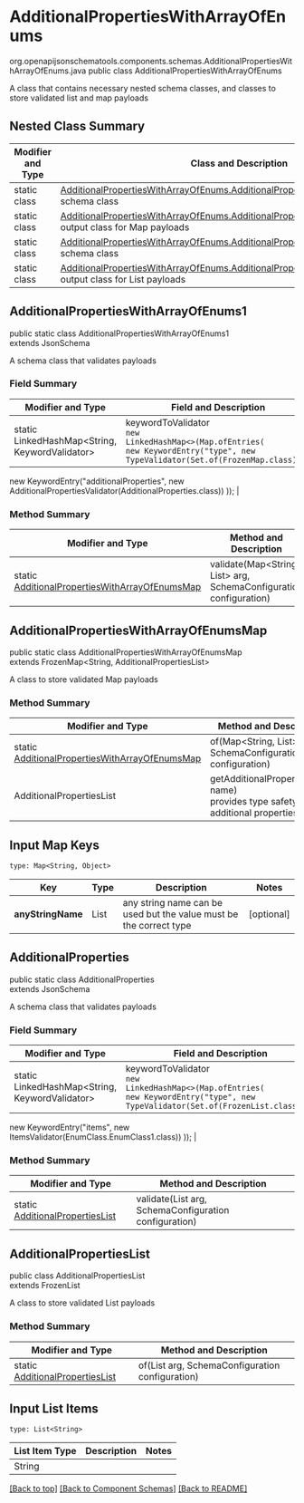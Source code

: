 # AdditionalPropertiesWithArrayOfEnums
org.openapijsonschematools.components.schemas.AdditionalPropertiesWithArrayOfEnums.java
public class AdditionalPropertiesWithArrayOfEnums

A class that contains necessary nested schema classes, and classes to store validated list and map payloads

## Nested Class Summary
| Modifier and Type | Class and Description |
| ----------------- | ---------------------- |
| static class | [AdditionalPropertiesWithArrayOfEnums.AdditionalPropertiesWithArrayOfEnums1](#additionalpropertieswitharrayofenums1)<br> schema class |
| static class | [AdditionalPropertiesWithArrayOfEnums.AdditionalPropertiesWithArrayOfEnumsMap](#additionalpropertieswitharrayofenumsmap)<br> output class for Map payloads |
| static class | [AdditionalPropertiesWithArrayOfEnums.AdditionalProperties](#additionalproperties)<br> schema class |
| static class | [AdditionalPropertiesWithArrayOfEnums.AdditionalPropertiesList](#additionalpropertieslist)<br> output class for List payloads |

## AdditionalPropertiesWithArrayOfEnums1
public static class AdditionalPropertiesWithArrayOfEnums1<br>
extends JsonSchema

A schema class that validates payloads
### Field Summary
| Modifier and Type | Field and Description |
| ----------------- | ---------------------- |
| static LinkedHashMap<String, KeywordValidator> | keywordToValidator<br/><code>new LinkedHashMap<>(Map.ofEntries(<br/>new KeywordEntry("type", new TypeValidator(Set.of(FrozenMap.class))),
new KeywordEntry("additionalProperties", new AdditionalPropertiesValidator(AdditionalProperties.class))
));</code> |

### Method Summary
| Modifier and Type | Method and Description |
| ----------------- | ---------------------- |
| static [AdditionalPropertiesWithArrayOfEnumsMap](#additionalpropertieswitharrayofenumsmap) | validate(Map<String, List<String>> arg, SchemaConfiguration configuration) |

## AdditionalPropertiesWithArrayOfEnumsMap
public static class AdditionalPropertiesWithArrayOfEnumsMap<br>
extends FrozenMap<String, AdditionalPropertiesList>

A class to store validated Map payloads

### Method Summary
| Modifier and Type | Method and Description |
| ----------------- | ---------------------- |
| static [AdditionalPropertiesWithArrayOfEnumsMap](#additionalpropertieswitharrayofenumsmap) | of(Map<String, List<String>> arg, SchemaConfiguration configuration) |
| AdditionalPropertiesList | getAdditionalProperty(String name)<br>provides type safety for additional properties |

## Input Map Keys
```
type: Map<String, Object>
```
| Key | Type |  Description | Notes |
| --- | ---- | ------------ | ----- |
| **anyStringName** | List<String> | any string name can be used but the value must be the correct type | [optional] |

## AdditionalProperties
public static class AdditionalProperties<br>
extends JsonSchema

A schema class that validates payloads
### Field Summary
| Modifier and Type | Field and Description |
| ----------------- | ---------------------- |
| static LinkedHashMap<String, KeywordValidator> | keywordToValidator<br/><code>new LinkedHashMap<>(Map.ofEntries(<br/>new KeywordEntry("type", new TypeValidator(Set.of(FrozenList.class))),
new KeywordEntry("items", new ItemsValidator(EnumClass.EnumClass1.class))
));</code> |

### Method Summary
| Modifier and Type | Method and Description |
| ----------------- | ---------------------- |
| static [AdditionalPropertiesList](#additionalpropertieslist) | validate(List<String> arg, SchemaConfiguration configuration) |

## AdditionalPropertiesList
public class AdditionalPropertiesList<br>
extends FrozenList<String>

A class to store validated List payloads

### Method Summary
| Modifier and Type | Method and Description |
| ----------------- | ---------------------- |
| static [AdditionalPropertiesList](#additionalpropertieslist) | of(List<String> arg, SchemaConfiguration configuration) |

## Input List Items
```
type: List<String>
```
List Item Type | Description | Notes
-------------------- | ------------- | -------------
String |  |

[[Back to top]](#top) [[Back to Component Schemas]](../../../README.md#Component-Schemas) [[Back to README]](../../../README.md)
